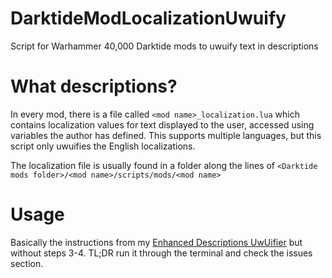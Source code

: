 # DarktideModLocalizationUwuify
Script for Warhammer 40,000 Darktide mods to uwuify text in descriptions

# What descriptions?
In every mod, there is a file called `<mod name>_localization.lua` which contains localization values for text displayed to the user, accessed using variables the author has defined. This supports multiple languages, but this script only uwuifies the English localizations.

The localization file is usually found in a folder along the lines of `<Darktide mods folder>/<mod name>/scripts/mods/<mod name>`

# Usage
Basically the instructions from my [Enhanced Descriptions UwUifier](https://github.com/Backup158/DarktideBetterDescriptionsUwuify) but without steps 3-4. TL;DR run it through the terminal and check the issues section.
